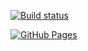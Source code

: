 

[![Build status](https://ci.appveyor.com/api/projects/status/OlegKumachev/dnd?svg=true)](https://ci.appveyor.com/project/OlegKumachev/dnd)


[![GitHub Pages](https://img.shields.io/badge/GitHub_Pages-Link-blue)](https://olegkumachev.github.io/dnd/)
